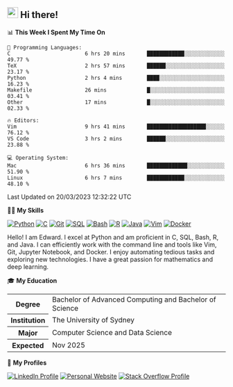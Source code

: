 ## <a href="#"><img src="https://media.giphy.com/media/hvRJCLFzcasrR4ia7z/giphy.gif" width="25px" height="25px"></a> Hi there!

<!--START_SECTION:waka-->
📊 **This Week I Spent My Time On** 

```text
💬 Programming Languages: 
C                        6 hrs 20 mins       ████████████░░░░░░░░░░░░░   49.77 % 
TeX                      2 hrs 57 mins       ██████░░░░░░░░░░░░░░░░░░░   23.17 % 
Python                   2 hrs 4 mins        ████░░░░░░░░░░░░░░░░░░░░░   16.23 % 
Makefile                 26 mins             █░░░░░░░░░░░░░░░░░░░░░░░░   03.41 % 
Other                    17 mins             █░░░░░░░░░░░░░░░░░░░░░░░░   02.33 % 

🔥 Editors: 
Vim                      9 hrs 41 mins       ███████████████████░░░░░░   76.12 % 
VS Code                  3 hrs 2 mins        ██████░░░░░░░░░░░░░░░░░░░   23.88 % 

💻 Operating System: 
Mac                      6 hrs 36 mins       █████████████░░░░░░░░░░░░   51.90 % 
Linux                    6 hrs 7 mins        ████████████░░░░░░░░░░░░░   48.10 % 
```


 Last Updated on 20/03/2023 12:32:22 UTC
<!--END_SECTION:waka-->

💪🏻 **My Skills**

[![Python](https://img.shields.io/badge/-Python-yellow?style=flat-square&logo=Python)](#)
[![C     ](https://img.shields.io/badge/-C-blue?style=flat-square&logo=C)](#)
[![Git   ](https://img.shields.io/badge/-Git-grey?style=flat-square&logo=Git)](#)
[![SQL   ](https://img.shields.io/badge/-SQL-grey?style=flat-square&logo=SQLite)](#)
[![Bash  ](https://img.shields.io/badge/-Bash-grey?style=flat-square&logo=GNU-Bash)](#)
[![R     ](https://img.shields.io/badge/-R-grey?style=flat-square&logo=R)](#)
[![Java  ](https://img.shields.io/badge/-Java-grey?style=flat-square&logo=OpenJDK)](#)
[![Vim   ](https://img.shields.io/badge/-Vim-grey?style=flat-square&logo=Vim)](#)
[![Docker](https://img.shields.io/badge/-Docker-grey?style=flat-square&logo=Docker)](#)

Hello! I am Edward. I excel at Python and am proficient in C, SQL, Bash, R, and
Java. I can efficiently work with the command line and tools like Vim, Git,
Jupyter Notebook, and Docker. I enjoy automating tedious tasks and exploring new
technologies. I have a great passion for mathematics and deep learning.

🎓 **My Education**

<table>
<tr>
    <th>Degree</th>
    <td>Bachelor of Advanced Computing and Bachelor of Science</td>
</tr>
<tr>
    <th>Institution</th>
    <td>The University of Sydney</td>
</tr>
<tr>
    <th>Major</th>
    <td>Computer Science and Data Science</td>
</tr>
<tr>
    <th>Expected</th>
    <td>Nov 2025</td>
</tr>
</table>

🔗 **My Profiles**

[![LinkedIn Profile](https://img.shields.io/badge/-LinkedIn-blue?style=social&logo=LinkedIn)](https://www.linkedin.com/in/edward-ji)
[![Personal Website](https://img.shields.io/badge/-Personal%20Website-blue?style=social&logo=Bootstrap)](https://edwardji.dev)
[![Stack Overflow Profile](https://img.shields.io/badge/-Stack%20Overflow-blue?style=social&logo=StackOverflow)](https://stackoverflow.com/users/11658924)
